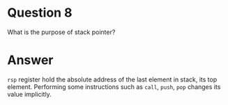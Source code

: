 
# Question 8


 What is the purpose of stack pointer?


# Answer




`rsp` register hold the absolute address of the last element in stack, its top element. Performing some instructions such as `call`, `push`, `pop` changes its value implicitly.





       